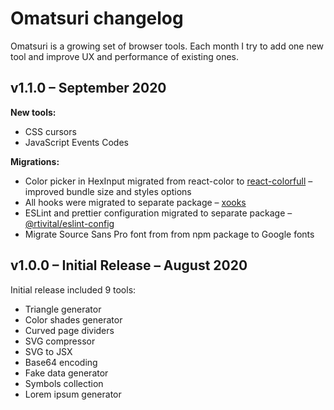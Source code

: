 # Omatsuri changelog

Omatsuri is a growing set of browser tools. Each month I try to add one new tool and improve UX and performance of existing ones.

## v1.1.0 – September 2020

**New tools:**

- CSS cursors
- JavaScript Events Codes

**Migrations:**

- Color picker in HexInput migrated from react-color to [react-colorfull](https://omgovich.github.io/react-colorful/) – improved bundle size and styles options
- All hooks were migrated to separate package – [xooks](https://github.com/rtivital/xooks)
- ESLint and prettier configuration migrated to separate package – [@rtivital/eslint-config](https://www.npmjs.com/package/@rtivital/eslint-config)
- Migrate Source Sans Pro font from from npm package to Google fonts

## v1.0.0 – Initial Release – August 2020

Initial release included 9 tools:

- Triangle generator
- Color shades generator
- Curved page dividers
- SVG compressor
- SVG to JSX
- Base64 encoding
- Fake data generator
- Symbols collection
- Lorem ipsum generator
